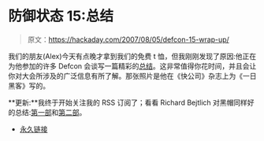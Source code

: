 # 防御状态 15:总结

> 原文：<https://hackaday.com/2007/08/05/defcon-15-wrap-up/>

我们的朋友(Alex)今天有点晚才拿到我们的免费 t 恤，但我刚刚发现了原因:他正在为他参加的许多 Defcon 会谈写一篇精彩的[总结](http://www.moskalyuk.com/blog/defcon-weekend/1472)。这非常值得你花时间，并且会让你对大会所涉及的广泛信息有所了解。那张照片是他在《快公司》杂志上为《一日黑客》写的。

**更新:**我终于开始关注我的 RSS 订阅了；看看 Richard Bejtlich 对黑帽同样好的总结:[第一部](http://taosecurity.blogspot.com/2007/08/black-hat-usa-2007-round-up-part-1.html)和[第二部](http://taosecurity.blogspot.com/2007/08/black-hat-usa-2007-round-up-part-2.html)。

*   [永久链接](http://www.moskalyuk.com/blog/defcon-weekend/1472)